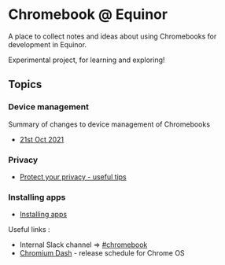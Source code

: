# Chromebook @ Equinor

A place to collect notes and ideas about using Chromebooks for development in Equinor.

Experimental project, for learning and exploring!

## Topics

### Device management

Summary of changes to device management of Chromebooks

- [21st Oct 2021](/management/changes-21-10-2021.md)

### Privacy

- [Protect your privacy - useful tips](/docs/privacy.md)

### Installing apps

- [Installing apps](/docs/installing-apps.md)


Useful links :

- Internal Slack channel => [#chromebook](https://equinor.slack.com/archives/C016HPVS5JR)
- [Chromium Dash](https://chromiumdash.appspot.com/schedule) - release schedule for Chrome OS

